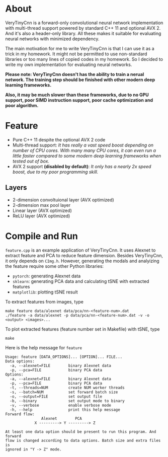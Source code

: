 # About
VeryTinyCnn is a forward-only convolutional neural network implementation with multi-thread support powered by standard C++ 11
and optional AVX 2. And it's also a header-only library. All these makes it suitable for evaluating
neural networks with minimized dependency.

The main motivation for me to write VeryTinyCnn is that I can use it as a trick in my homework. It might not be
permitted to use non-standard libraries or too many lines of copied codes in my homework. So I decided to write
my own implementation for evaluating neural networks.

**Please note: VeryTinyCnn doesn't has the ability to train a nerual network. The training step should be finished with other
modern deep learning frameworks.**

**Also, it may be much slower than these frameworks, due to no GPU support, poor SIMD
instruction support, poor cache optimization and poor algorithm.**

# Feature
* Pure C++ 11 despite the optional AVX 2 code
* Multi-thread support: *It has really a vast speed boost depending on number of CPU cores. With many many CPU cores, it can
even run a little faster compared to some modern deep learning frameworks when tested out of box.*
* AVX 2 support **(disabled by default)**: *It only has a nearly 2x speed boost, due to my poor programming skill.*

## Layers
* 2-dimension convoltuional layer (AVX optimized)
* 2-dimension max pool layer
* Linear layer (AVX optimized)
* ReLU layer (AVX optimized)

# Compile and Run
`feature.cpp` is an example application of VeryTinyCnn. It uses Alexnet to extract feature and PCA to reduce feature dimension.
Besides VeryTinyCnn, it only depends on `CImg.h`. However, generating the modals and analyizing the feature require some other
Python libraries:

* `pytorch`: generating Alexnet data
* `sklearn`: generating PCA data and calculating tSNE with extracted features
* `matplotlib`: plotting tSNE result

To extract features from images, type

    make feature data/alexnet data/pca/nn-<feature-num>.dat
    ./feature -a data/alexnet -p data/pca/nn-<feature-num>.dat -v -o <output> <images>...

To plot extracted features (feature number set in Makefile) with tSNE, type

    make

Here is the help message for `feature`

    Usage: feature [DATA_OPTIONS]... [OPTION]... FILE...
    Data options:
      -a, --alexnet=FILE        binary Alexnet data
      -p, --pca=FILE            binary PCA data
    Options:
      -a, --alexnet=FILE        binary Alexnet data
      -p, --pca=FILE            binary PCA data
      -t, --threads=NUM         create NUM worker threads
      -s, --batch=NUM           set forward batch size
      -o, --output=FILE         set output file
      -b, --binary              set output mode to binary
      -v, --verbose             enable verbose mode
      -h, --help                print this help message
    Forward flow:
                    Alexnet        PCA
                 X ---------> Y ---------> Z

    At least one data option should be present to run this program. And forward
    flow is changed according to data options. Batch size and extra files is
    ignored in "Y -> Z" mode.
